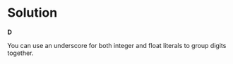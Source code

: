 # Solution

**D**

You can use an underscore for both integer and float literals to group digits together.